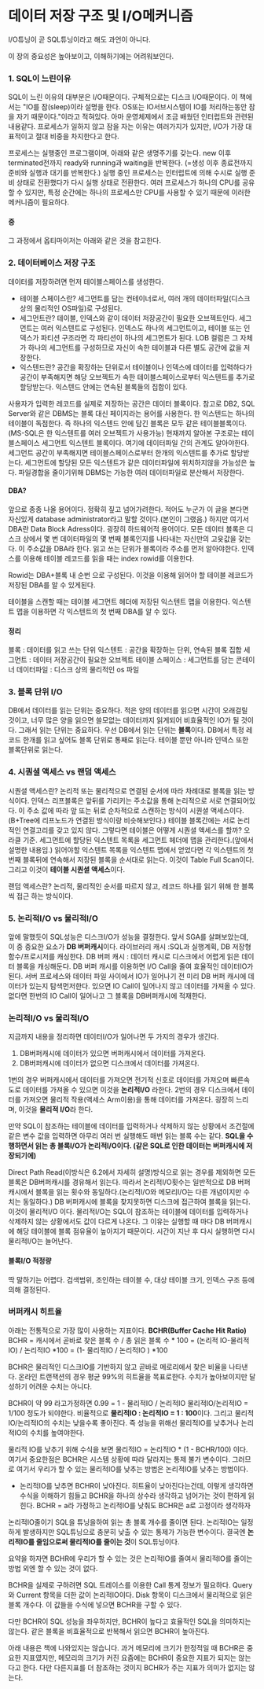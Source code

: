 
# 데이터 저장 구조 및 I/O메커니즘
I/O튜닝이 곧 SQL튜닝이라고 해도 과언이 아니다.

이 장의 중요성은 높아보이고, 이해하기에는 어려워보인다.

### 1. SQL이 느린이유
SQL이 느린 이유의 대부분은 I/O때문이다. 구체적으로는 디스크 I/O때문이다.
이 책에서는 "IO를 잠(sleep)이라 설명을 한다. OS또는 IO서브시스템이 IO를 처리하는동안 잠을 자기 때문이다."이라고 적혀있다.
아마 운영체제에서 조금 배웠던 인터럽트와 관련된 내용같다.
프로세스가 일하지 않고 잠을 자는 이유는 여러가지가 있지만, I/O가 가장 대표적이고 절대 비중을 차지한다고 한다.

프로세스는 실행중인 프로그램이며, 아래와 같은 생명주기를 갖는다.
 new 이후 terminated전까지 ready와 running과 waiting을 반복한다. 
 (=생성 이후 종료전까지 준비와 실행과 대기를 반복한다.)
실행 중인 프로세스는 인터럽트에 의해 수시로 실행 준비 상태로 전환했다가 다시 실행 상태로 전환한다. 여러 프로세스가 하나의 CPU를 공유할 수 있지만, 특정 순간에는 하나의 프로세스만 CPU를 사용할 수 있기 때문에 이러한 메커니즘이 필요하다.

#### 중

그 과정에서 옵티마이저는 아래와 같은 것을 참고한다.

### 2. 데이터베이스 저장 구조
데이터를 저장하려면 먼저 테이블스페이스를 생성한다.
* 테이블 스페이스란? 세그먼트를 담는 컨테이너로서, 여러 개의 데이터파일(디스크 상의 물리적인 OS파일)로 구성된다.
* 세그먼트란? 테이블, 인덱스와 같이 데이터 저장공간이 필요한 오브젝트인다. 세그먼트는 여러 익스텐트로 구성된다. 인덱스도 하나의 세그먼트이고, 테이블 또는 인덱스가 파티션 구조라면 각 파티션이 하나의 세그먼트가 된다. LOB 컬럼은 그 자체가 하나의 세그먼트를 구성하므로 자신이 속한 테이블과 다른 별도 공간에 값을 저장한다.
* 익스텐드란? 공간을 확장하는 단위로서 테이블이나 인덱스에 데이터를 입력하다가 공간이 부족해지면 해당 오브젝트가 속한 테이블스페이스로부터 익스텐트를 추가로 할당받는다. 익스텐드 안에는 연속된 블록들의 집합이 있다.

사용자가 입력한 레코드를 실제로 저장하는 공간은 데이터 블록이다. 참고로 DB2, SQL Server와 같은 DBMS는 블록 대신 페이지라는 용어를 사용한다.
한 익스텐드는 하나의 테이블이 독점한다. 즉 하나의 익스텐드 안에 담긴 블록은 모두 같은 테이블블록이다. (MS-SQL은 한 익스텐트를 여러 오브젝트가 사용가능)
현재까지 알아본 구조로는 테이블스페이스 세그먼트 익스텐트 블록이다. 여기에 데이터파일 간의 관계도 알아야한다.
세그먼트 공간이 부족해지면 테이블스페이스로부터 한개의 익스텐트를 추가로 할당받는다. 세그먼트에 할당된 모든 익스텐트가 같은 데이터파일에 위치하지않을 가능성은 높다. 파일경합을 줄이기위해 DBMS는 가능한 여러 데이터파일로 분산해서 저장한다. 

#### DBA?
앞으로 종종 나올 용어이다. 정확히 짚고 넘어가려한다. 적어도 누군가 이 글을 본다면 자신있게 database administrator라고 말할 것이다.(본인이 그랬음.) 하지만 여기서 DBA란 Data Block Adress이다. 굉장히 하드웨어적 용어이다. 모든 데이터 블록은 디스크 상에서 몇 번 데이터파일의 몇 번째 블록인지를 나타내는 자신만의 고윳값을 갖는다. 이 주소값을 DBA라 한다. 읽고 쓰는 단위가 블록이라 주소를 먼저 알아야한다. 인덱스를 이용해 테이블 레코드를 읽을 때는 index rowid를 이용한다. 

Rowid는 DBA+블록 내 순번 으로 구성된다. 이것을 이용해 읽어야 할 테이블 레코드가 저장된 DBA를 알 수 있게된다.
 
테이블을 스캔할 때는 테이블 세그먼트 헤더에 저장된 익스텐트 맵을 이용한다. 익스텐트 맵을 이용하면 각 익스텐트의 첫 번째 DBA를 알 수 있다.

#### 정리
블록 : 데이터를 읽고 쓰는 단위
익스텐트 : 공간을 확장하는 단위, 연속된 블록 집합
세그먼트 : 데이터 저장공간이 필요한 오브젝트
테이블 스페이스 : 세그먼트를 담는 콘테이너
데이터파일 : 디스크 상의 물리적인 os 파일


### 3. 블록 단위 I/O
 DB에서 데이터를 읽는 단위는 중요하다. 적은 양의 데이터를 읽으면 시간이 오래걸릴 것이고, 너무 많은 양을 읽으면 쓸모없는 데이터까지 읽게되어 비효율적인 IO가 될 것이다. 그래서 읽는 단위는 중요하다. 우선 DB에서 읽는 단위는 **블록**이다. 
 DB에서 특정 레코드 한개를 읽고 싶어도 블록 단위로 통째로 읽는다. 
 테이블 뿐만 아니라 인덱스 또한 블록단위로 읽는다.
 
### 4. 시퀀셜 액세스 vs  랜덤 액세스
시퀀셜 액세스란?
논리적 또는 물리적으로 연결된 순서에 따라 차례대로 블록을 읽는 방식이다. 
인덱스 리프블록은 앞뒤를 가리키는 주소값을 통해 논리적으로 서로 연결되어있다. 이 주소 값에 따라 앞 또는 뒤로 순차적으로 스캔하는 방식이 시퀀셜 액세스이다. 
(B+Tree에 리프노드가 연결된 방식이랑 비슷해보인다.)
테이블 블록간에는 서로 논리적인 연결고리를 갖고 있지 않다. 그렇다면 테이블은 어떻게 시퀀셜 액세스를 할까?
오라클 기준. 세그먼트에 할당된 익스텐트 목록을 세그먼트 헤더에 맵을 관리한다.(앞에서 설명한 내용임.) 읽어야할 익스텐트 목록을 익스텐트 맵에서 얻었다면 각 익스텐트의 첫번째 블록뒤에 연속해서 저장된 블록을 순서대로 읽는다. 이것이 Table Full Scan이다. 그리고 이것이  **테이블 시퀀셜 액세스**이다. 

랜덤 액세스란?
논리적, 물리적인 순서를 따르지 않고, 레코드 하나를 읽기 위해 한 블록씩 접근 하는 방식이다. 

### 5. 논리적I/O vs 물리적I/O
앞에 말했듯이 SQL성능은 디스크I/O가 성능을 결정한다. 
앞서 SGA를 살펴보았는데, 이 중 중요한 요소가 **DB 버퍼캐시**이다. 
라이브러리 캐시 :SQL과 실행계획, DB 저장형 함수/프로시저를 캐싱한다.
DB 버퍼 캐시 : 데이터 캐시로 디스크에서 어렵게 읽은 데이터 블록을 캐싱해둔다.
DB 버퍼 캐시를 이용하면 I/O Call을 줄여 효율적인 데이터IO가 된다.
서버 프로세스와 데이터 파일 사이에서 IO가 일어나기 전 미리 DB 버퍼 캐시에 데이터가 있는지 탐색먼저한다. 있으면 IO Call이 일어나지 않고 데이터를 가져올 수 있다. 없다면 한번의 IO Call이 일어나고 그 블록을 DB버퍼캐시에 적재한다.

### 논리적I/O vs 물리적I/O 
지금까지 내용을 정리하면 데이터I/O가 일어나면 두 가지의 경우가 생긴다.
1. DB버퍼캐시에 데이터가 있으면 버퍼캐시에서 데이터를 가져온다.
2. DB버퍼캐시에 데이터가 없으면 디스크에서 데이터를 가져온다.

1번의 경우 버퍼캐시에서 데이터를 가져오면 전기적 신호로 데이터를 가져오며 빠른속도로 데이터를 가져올 수 있으면 이것을 **논리적I/O** 라한다.
2번의 경우 디스크에서 데이터를 가져오면 물리적 작용(액세스 Arm이용)을 통해 데이터를 가져온다. 굉장히 느리며, 이것을 **물리적 I/O**라 한다.

만약 SQL이 참조하는 테이블에 데이터를 입력하거나 삭제하지 않는 상황에서 조건절에 같은 변수 값을 입력하면 아무리 여러 번 실행해도 매번 읽는 블록 수는 같다. **SQL을 수행하면서 읽는 총 블록I/O가 논리적I/O이다. (같은 SQL로 인한 데이터는 버퍼캐시에 저장되기에)**

Direct Path Read(이방식은 6.2에서 자세히 설명)방식으로 읽는 경우를 제외하면 모든 블록은 DB버퍼캐시를 경유해서 읽는다. 따라서 논리적I/O횟수는 일반적으로 DB 버퍼캐시에서 블록을 읽는 횟수와 동일하다.(논리적I/O와 메모리I/O는 다른 개념이지만 수치는 동일하다.)
DB 버퍼캐시에 블록을 찾지못하면 디스크에 접근하여 블록을 읽는다. 이것이 물리적I/O 이다.
물리적I/O는 SQL이 참조하는 테이블에 데이터를 입력하거나 삭제하지 않는 상황에서도 값이 다르게 나온다. 그 이유는 실행할 때 마다 DB 버퍼캐시에 해당 테이블에 블록 점유율이 높아지기 때문이다. 시간이 지난 후 다시 실행하면 다시 물리적I/O는 늘어난다.

#### 블록I/O 적정량
딱 말하기는 어렵다. 검색범위, 조인하는 테이블 수, 대상 테이블 크기, 인덱스 구조 등에 의해 결정된다.


### 버퍼캐시 히트율
아래는 전통적으로 가장 많이 사용하는 지표이다.
**BCHR(Buffer Cache Hit Ratio)**
BCHR = 캐시에서 곧바로 찾은 블록 수 / 총 읽은 블록 수 * 100
= (논리적 IO-물리적IO) / 논리적IO *100
= (1- 물리적IO / 논리적IO ) *100

BCHR은 물리적인 디스크IO를 기반하지 않고 곧바로 메로리에서 찾은 비율을 나타낸다.
온라인 트랜잭션의 경우 평균 99%의 히트율을 목표로한다.  수치가 높아보이지만 달성하기 어려운 수치는 아니다. 

BCHR이 약 99 라고가정하면
0.99 = 1 - 물리적IO / 논리적IO
물리적IO/논리적IO = 1/100 정도가 되야한다.
비율적으로 
**물리적IO : 논리적IO = 1 : 100**이다.
그리고 물리적IO/논리적IO의 수치는 낮을수록 좋아진다.
즉 성능을 위해선 물리적IO를 낮추거나 논리적IO의 수치를 높여야한다. 

물리적 IO를 낮추기 위해 수식을 보면
물리적IO = 논리적IO * (1 - BCHR/100) 이다. 여기서 중요한점은 BCHR은 시스템 상황에 따라 달라지는 통제 불가 변수이다. 그러므로 여기서 우리가 할 수 있는 물리적IO를 낮추는 방법은 논리적IO를 낮추는 방법이다.
* 논리적IO를 낮추면 BCHR이 낮아진다. 히트율이 낮아진다는건데, 이렇게 생각하면 수식을 이해하기 힘들고 BCHR을 하나의 상수라 생각하고 넘어가는 것이 편하게 읽힌다. BCHR = a라 가정하고 논리적IO를 낮춰도 BCHR은 a로 고정이라 생각하자

논리적IO줄이기
SQL을 튜닝을하여 읽는 총 블록 개수를 줄이면 된다. 논리적IO는 일정하게 발생하지만 SQL튜닝으로 충분히 낮출 수 있는 통제가 가능한 변수이다. 결국엔 **논리적IO를 줄임으로써 물리적IO를 줄이는 것**이 SQL튜닝이다.

요약을 하자면 BCHR에 우리가 할 수 있는 것은 논리적IO를 줄여서 물리적IO를 줄이는 방법 외엔 할 수 있는 것이 없다. 

BCHR을 실제로 구하려면 SQL 트레이스를 이용한 Call 통계 정보가 필요하다. Query와 Current 항목을 더한 값이 논리적IO이다. Disk 항목이 디스크에서 물리적으로 읽은 블록 개수다. 이 값들을 수식에 넣으면 BCHR을 구할 수 있다.

다만 BCHR이 SQL 성능을 좌우하지만, BCHR이 높다고 효율적인 SQL을 의미하지는 않는다. 같은 블록을 비효율적으로 반복해서 읽으면 BCHR이 높아진다.

아래 내용은 책에 나와있지는 않습니다. 
과거 메모리에 크기가 한정적일 때 BCHR은 중요한 지표였지만, 메모리의 크기가 커진 요즘에는 BCHR이 중요한 지표가 되지는 않는다고 한다. 다만 다른지표를 더 참조하는 것이지 BCHR가 주는 지표가 의미가 없지는 않는다.